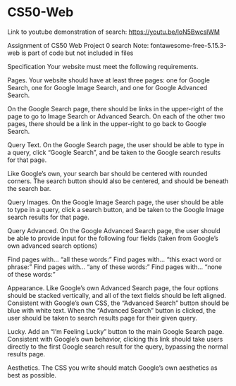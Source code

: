 # CS50-Web

Link to youtube demonstration of search:
https://youtu.be/loN5BwcslWM

Assignment of CS50 Web Project 0 search
Note: fontawesome-free-5.15.3-web is part of code but not included in files

Specification
Your website must meet the following requirements.

Pages. Your website should have at least three pages: one for Google Search, one for Google Image Search, and one for Google Advanced Search.

On the Google Search page, there should be links in the upper-right of the page to go to Image Search or Advanced Search. On each of the other two pages, there should be a link in the upper-right to go back to Google Search.

Query Text. On the Google Search page, the user should be able to type in a query, click “Google Search”, and be taken to the Google search results for that page.

Like Google’s own, your search bar should be centered with rounded corners. The search button should also be centered, and should be beneath the search bar.

Query Images. On the Google Image Search page, the user should be able to type in a query, click a search button, and be taken to the Google Image search results for that page.

Query Advanced. On the Google Advanced Search page, the user should be able to provide input for the following four fields (taken from Google’s own advanced search options)

Find pages with… “all these words:”
Find pages with… “this exact word or phrase:”
Find pages with… “any of these words:”
Find pages with… “none of these words:”

Appearance. Like Google’s own Advanced Search page, the four options should be stacked vertically, and all of the text fields should be left aligned.
Consistent with Google’s own CSS, the “Advanced Search” button should be blue with white text. When the “Advanced Search” button is clicked, the user should be taken to search results page for their given query.

Lucky. Add an “I’m Feeling Lucky” button to the main Google Search page. Consistent with Google’s own behavior, clicking this link should take users directly to the first Google search result for the query, bypassing the normal results page.

Aesthetics. The CSS you write should match Google’s own aesthetics as best as possible.
